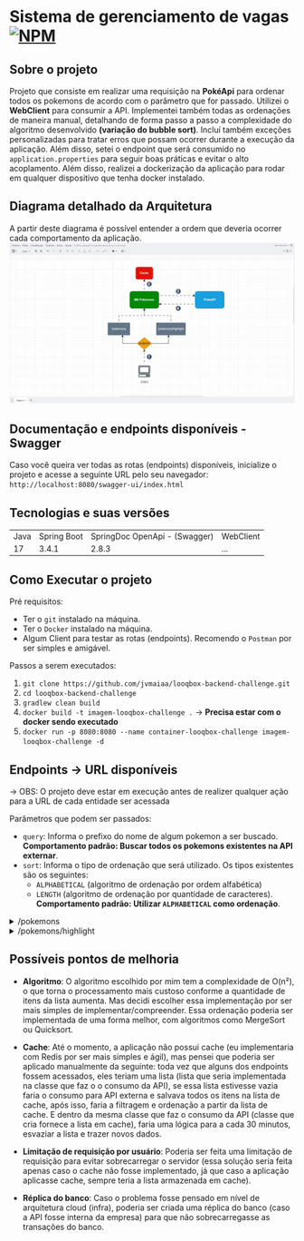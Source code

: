 # Sistema de gerenciamento de vagas [![NPM](https://img.shields.io/npm/l/react)](https://github.com/jvmaiaa/backend-test-java/blob/master/LICENSE)

## Sobre o projeto

Projeto que consiste em realizar uma requisição na **PokéApi** para ordenar todos os pokemons de acordo com o parâmetro que for passado. Utilizei o **WebClient** para consumir a API. Implementei também todas as ordenações de maneira manual, detalhando de forma passo a passo a complexidade do algoritmo desenvolvido **(variação do bubble sort)**. Incluí também exceções personalizadas para tratar erros que possam ocorrer durante a execução da aplicação. Além disso, setei o endpoint que será consumido no `application.properties` para seguir boas práticas e evitar o alto acoplamento. Além disso, realizei a dockerização da aplicação para rodar em qualquer dispositivo que tenha docker instalado.

## Diagrama detalhado da Arquitetura
A partir deste diagrama é possível entender a ordem que deveria ocorrer cada comportamento da aplicação.
![Modelagem](Arquitetura_Aplicacao.gif)

## Documentação e endpoints disponíveis - Swagger
Caso você queira ver todas as rotas (endpoints) disponíveis, inicialize o projeto e acesse a seguinte URL pelo seu navegador: `http://localhost:8080/swagger-ui/index.html`

## Tecnologias e suas versões
<table>
  <tr>
    <td>Java</td>
    <td>Spring Boot</td>
    <td>SpringDoc OpenApi - (Swagger)</td>
    <td>WebClient</td>
  </tr>
  <tr>
    <td>17</td>
    <td>3.4.1</td>
    <td>2.8.3</td>
    <td>...</td>
  </tr>
</table>

## Como Executar o projeto
Pré requisitos:
- Ter o `git` instalado na máquina.
- Ter o `Docker` instalado na máquina. 
- Algum Client para testar as rotas (endpoints). Recomendo o `Postman` por ser simples e amigável.

Passos a serem executados:
1. `git clone https://github.com/jvmaiaa/looqbox-backend-challenge.git`
2. `cd looqbox-backend-challenge`
3. `gradlew clean build`
4. `docker build -t imagem-looqbox-challenge .` -> **Precisa estar com o docker sendo executado**
5. `docker run -p 8080:8080 --name container-looqbox-challenge imagem-looqbox-challenge -d`

## Endpoints -> URL disponíveis
-> OBS: O projeto deve estar em execução antes de realizer qualquer ação para a URL de cada entidade ser acessada

Parâmetros que podem ser passados:
- `query`: Informa o prefixo do nome de algum pokemon a ser buscado. **Comportamento padrão: Buscar todos os pokemons existentes na API externar**.
- `sort`: Informa o tipo de ordenação que será utilizado. Os tipos existentes são os seguintes: 
  - `ALPHABETICAL` (algoritmo de ordenação por ordem alfabética)
  - `LENGTH` (algoritmo de ordenação por quantidade de caracteres). **Comportamento padrão: Utilizar `ALPHABETICAL` como ordenação**.

<details>
<summary>/pokemons</summary>

Você irá realizar a requisição na URL `localhost:8080/pokemons` para que possa ser buscado todos os pokemons que estão disponíveis na API externa.

Busca Pokemons - **GET** -> `localhost:8080/pokemons`
```
{
    "result": [
        "wailmer",
        "wailord"
    ]
}
```
</details>

<details>
<summary>/pokemons/highlight</summary>

Irá ser feito uma requisição para os pokemons buscados, mas trazendo também os prefixo que foi buscado, de forma destacada.

Busca Pokemons e prefixo buscado - **GET** -> `localhost:8080/pokemons/highlight`
```
{
     "result": [
        {
            "name": "wailmer",
            "highlight": "<pre>wai</pre>lmer"
        },
        {
            "name": "wailord",
            "highlight": "<pre>wai</pre>lord"
        }
    ]
}
```
</details>

## Possíveis pontos de melhoria

- **Algoritmo**: O algoritmo escolhido por mim tem a complexidade de O(n²), o que torna o processamento mais custoso conforme a quantidade de itens da lista aumenta. Mas decidi escolher essa implementação por ser mais simples de implementar/compreender. Essa ordenação poderia ser implementada de uma forma melhor, com algoritmos como MergeSort ou Quicksort.

- **Cache**: Até o momento, a aplicação não possui cache (eu implementaria com Redis por ser mais simples e ágil), mas pensei que poderia ser aplicado manualmente da seguinte: toda vez que alguns dos endpoints fossem acessados, eles teriam uma lista (lista que seria implementada na classe que faz o o consumo da API), se essa lista estivesse vazia faria o consumo para API externa e salvava todos os itens na lista de cache, após isso, faria a filtragem e ordenação a partir da lista de cache. E dentro da mesma classe que faz o consumo da API (classe que cria fornece a lista em cache), faria uma lógica para a cada 30 minutos, esvaziar a lista e trazer novos dados.

- **Limitação de requisição por usuário**: Poderia ser feita uma limitação de requisição para evitar sobrecarregar o servidor (essa solução seria feita apenas caso o cache não fosse implementado, já que caso a aplicação aplicasse cache, sempre teria a lista armazenada em cache).

- **Réplica do banco**: Caso o problema fosse pensado em nível de arquitetura cloud (infra), poderia ser criada uma réplica do banco (caso a API fosse interna da empresa) para que não sobrecarregasse as transações do banco.
